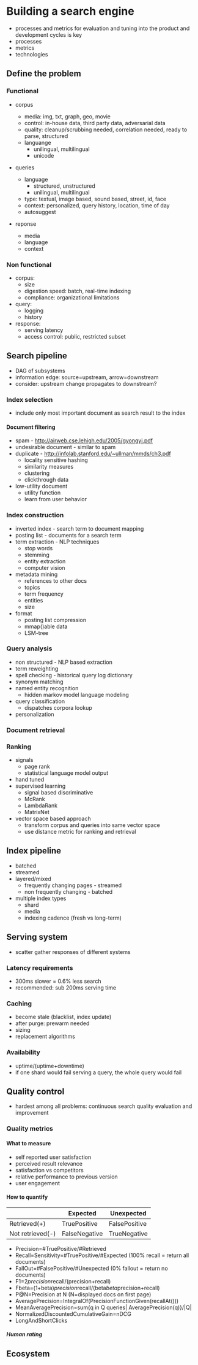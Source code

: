 # Building a search engine
- processes and metrics for evaluation and tuning into the product and development cycles is key
- processes 
- metrics
- technologies

## Define the problem
### Functional
- corpus
  - media: img, txt, graph, geo, movie
  - control: in-house data, third party data, adversarial data
  - quality: cleanup/scrubbing needed, correlation needed, ready to parse, structured
  - languange
    - unilingual, multilingual
    - unicode

- queries
  - language
    - structured, unstructured
    - unilingual, multilingual
  - type: textual, image based, sound based, street, id, face
  - context: personalized, query history, location, time of day
  - autosuggest

- reponse
  - media
  - language
  - context

### Non functional
- corpus:
  - size
  - digestion speed: batch, real-time indexing
  - compliance: organizational limitations
- query:
  - logging
  - history
- response:
  - serving latency
  - access control: public, restricted subset

## Search pipeline
- DAG of subsystems
- information edge: source=upstream, arrow=downstream
- consider: upstream change propagates to downstream?

### Index selection
- include only most important document as search result to the index

#### Document filtering
- spam - http://airweb.cse.lehigh.edu/2005/gyongyi.pdf
- undesirable document - similar to spam
- duplicate - http://infolab.stanford.edu/~ullman/mmds/ch3.pdf
  - locality sensitive hashing
  - similarity measures
  - clustering 
  - clickthrough data
- low-utility document
  - utility function
  - learn from user behavior

### Index construction
- inverted index - search term to document mapping
- posting list - documents for a search term
- term extraction - NLP techniques
  - stop words
  - stemming
  - entity extraction
  - computer vision
- metadata mining
  - references to other docs
  - topics
  - term frequency
  - entities
  - size
- format
  - posting list compression
  - mmap()able data
  - LSM-tree

### Query analysis
- non structured - NLP based extraction
- term reweighting
- spell checking - historical query log dictionary
- synonym matching
- named entity recognition 
  - hidden markov model language modeling
- query classification
  - dispatches corpora lookup
- personalization

### Document retrieval

### Ranking
- signals
  - page rank
  - statistical language model output
- hand tuned
- supervised learning
  - signal based discriminative
  - McRank
  - LambdaRank
  - MatrixNet
- vector space based approach
  - transform corpus and queries into same vector space
  - use distance metric for ranking and retrieval

## Index pipeline
- batched
- streamed
- layered/mixed
  - frequently changing pages - streamed
  - non frequently changing - batched
- multiple index types
  - shard
  - media
  - indexing cadence (fresh vs long-term)

## Serving system
- scatter gather responses of different systems

### Latency requirements
- 300ms slower = 0.6% less search
- recommended: sub 200ms serving time

### Caching
- become stale (blacklist, index update)
- after purge: prewarm needed
- sizing
- replacement algorithms

### Availability
- uptime/(uptime+downtime)
- if one shard would fail serving a query, the whole query would fail

## Quality control
- hardest among all problems: continuous search quality evaluation and improvement

### Quality metrics
#### What to measure
- self reported user satisfaction
- perceived result relevance
- satisfaction vs competitors
- relative performance to previous version
- user engagement
#### How to quantify
|                |Expected       |Unexpected    |
|----------------|---------------|--------------|
|Retrieved(+)    |TruePositive   |FalsePositive |
|Not retrieved(-)|FalseNegative  |TrueNegative  |

- Precision=#TruePositive/#Retrieved
- Recall=Sensitivity=#TruePositive/#Expected (100% recall = return all documents)
- FallOut=#FalsePositive/#Unexpected (0% fallout = return no documents)
- F1=2*precision*recall/(precision+recall)
- Fbeta=(1+beta)*precision*recall/(beta*beta*precision+recall)
- P@N=Precision at N (N=displayed docs on first page)
- AveragePrecision=IntegralOf(PrecisionFunctionGiven(recallAt()))
- MeanAveragePrecision=sum{q in Q queries| AveragePrecision(q)}/|Q|
- NormalizedDiscountedCumulativeGain=nDCG
- LongAndShortClicks

##### Human rating

## Ecosystem


